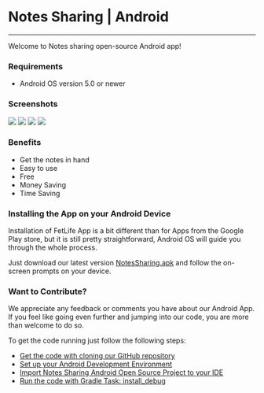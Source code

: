 # **Notes Sharing | Android**
---

Welcome to Notes sharing open-source Android app!

### Requirements

- Android OS version 5.0 or newer

### Screenshots
![](Image/pic1.jpeg)
![](Image/pic2.jpeg)
![](Image/pic3.jpeg)
![](Image/pic4.jpeg)

### Benefits
- Get the notes in hand
- Easy to use
- Free
- Money Saving
- Time Saving

### Installing the App on your Android Device

Installation of FetLife App is a bit different than for Apps from the Google Play store, but it is still pretty straightforward, Android OS will guide you through the whole process.

Just download our latest version [NotesSharing.apk](https://github.com/MohitS1999/Notes-Sharing-Android/blob/master/NotesSharing.apk) and follow the on-screen prompts on your device.

### Want to Contribute?

We appreciate any feedback or comments you have about our Android App. If you feel like going even further and jumping into our code, you are more than welcome to do so.

To get the code running just follow the following steps:

- [Get the code with cloning our GitHub repository](https://help.github.com/articles/cloning-a-repository)
- [Set up your Android Development Environment](https://developer.android.com/topic/instant-apps/getting-started/setup.html)
- [Import Notes Sharing Android Open Source Project to your IDE](https://developer.android.com/studio/projects/create-project.html#ImportAProject)
- [Run the code with Gradle Task: install_debug](https://developer.android.com/studio/run/index.html#gradle-console)
